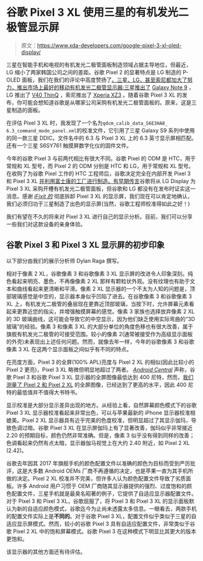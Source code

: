 # 谷歌 Pixel 3 XL 使用三星的有机发光二极管显示屏

> 原文：<https://www.xda-developers.com/google-pixel-3-xl-oled-display/>

三星在智能手机和电视的有机发光二极管面板制造领域占据主导地位，但最近，LG 缩小了两家韩国公司之间的差距。谷歌 Pixel 2 的显著特点是 LG 制造的 P-OLED 面板，我们在我们的评论中高度赞扬了[。三星、LG，甚至索尼都加大了努力，推出市场上最好的移动有机发光二极管显示器:三星推出了](https://www.xda-developers.com/pixel-2-xl-xda-display-analysis/) [Galaxy Note 9](https://www.xda-developers.com/samsung-galaxy-note-9-specs-pricing-availability-features/) ，LG 推出了 [V40 ThinQ](https://www.xda-developers.com/lg-v40-thinq-lg-watch-w7-announced/) ，索尼推出了 [Xperia XZ3](https://www.xda-developers.com/sony-xperia-xz3-specs-renders-pricing-availability/) 。随着谷歌 Pixel 3 XL 的发布，你可能会想知道谷歌是从哪家公司采购有机发光二极管面板的。原来，这是三星制造的面板。

在评估 Pixel 3 XL 时，我发现了一个名为`qdcm_calib_data_S6E3HA8_ 6.3_command_mode_panel.xml`的校准文件，它引用了三星 Galaxy S9 系列中使用的同一款三星 DDIC。文件名中的 6.3 与 Pixel 3 XL 上的 6.3 英寸显示屏相匹配。还有一个三星 S6SY761 触摸屏数字化仪的固件文件。

今年的谷歌 Pixel 3 与前两代相比有很大不同。谷歌 Pixel 的 ODM 是 HTC，用于常规和 XL 型号，而 Pixel 2 的 ODM 分别是 HTC 和 LG，用于常规和 XL 型号。在收购了为谷歌 Pixel 工作的 HTC 工程师后，谷歌决定完全在内部开发 Pixel 3 和 Pixel 3 XL [并利用富士康的工厂进行制造。有](https://www.xda-developers.com/google-pixel-3-xl-foxconn-dual-front-camera-lenses-verizon-exclusive/)[早期传言](https://www.xda-developers.com/google-pixel-3-xl-notched-oled-lg/)谷歌将从 LG Display 为 Pixel 3 XL 采购开槽有机发光二极管面板，但谷歌和 LG 都没有在发布时证实这一消息。感谢 *[iFixit 的](https://www.ifixit.com/Teardown/Google+Pixel+3+XL+Teardown/113656)* 彻底拆卸 Pixel 3 XL 的显示屏，我们现在可以肯定地确认，我们必须归功于三星制造了出色的显示屏(当然，谷歌工程师校准得如此之好！)

我们有望在不久的将来对 Pixel 3 XL 进行自己的显示分析。目前，我们可以分享一些我们对这款设备的亲身体验。

## 谷歌 Pixel 3 和 Pixel 3 XL 显示屏的初步印象

以下部分由我们的展示分析师 Dylan Raga 撰写。

相对于像素 2 XL，谷歌像素 3 和谷歌像素 3 XL 显示屏的改进令人印象深刻。纯色看起来明亮、墨色，不再像像素 2 XL 那样有颗粒状外观。没有纹理也有助于文本和曲线看起来更清晰和平滑。像素 2 XL 显示器的一个不太为人知的问题是，顶部玻璃感觉是中空的，显示器本身似乎凹陷了进去。在谷歌像素 3 和谷歌像素 3 XL 上，有机发光二极管的叠层现在更靠近顶部玻璃，当按下时，允许屏幕元素看起来更靠近您的指尖，并增强触摸屏幕的感觉。像素 3 家族也选择放弃像素 2 XL 的 3D 玻璃曲线，这可能会导致它的中空显示，因为他们缺乏使用实际弯曲的“3D 玻璃”的经验。像素 3 和像素 3 XL 的大部分单位的角度色移也有很大改善，属于旗舰有机发光二极管的可接受范围。较小的像素 2(通常被接受作为高级显示面板的外壳)未表现出上述任何问题。然而，就像去年一样，今年的谷歌像素 3 和谷歌像素 3 XL 在这两个显示面板之间似乎有不同的特点。

在亮度方面，Pixel 3 的全屏(100% APL)亮度与 Pixel 2 XL 的相似(因此比较小的 Pixel 2 更亮)，Pixel 3 XL 略微但明显地超过了两者。 [*Android Central*](https://www.androidcentral.com/google-pixel-3-addresses-pixel-2-display-woes) 声称，谷歌 Pixel 3 和谷歌 Pixel 3 XL 显示器的全屏图像最低达到 400 尼特，然而，[我们测量了 Pixel 2 和 Pixel 2 XL](https://www.xda-developers.com/pixel-2-xl-xda-display-analysis/) 的全屏图像，已经达到了更高的水平，因此 400 尼特的最低值并不值得大书特书。

显示校准是大部分显示差异出现的地方。从经验上看，自然屏幕颜色模式下的谷歌 Pixel 3 XL 显示器校准看起来非常出色，可以与苹果最新的 iPhone 显示器校准相媲美。Pixel 2 XL 显示器具有近乎完美的色度校准，但明显超过了其显示伽玛，导致色调过暗。谷歌 Pixel 3 XL 在显示屏伽玛上有了显著改善，伽玛似乎非常接近 2.20 的预期目标，颜色仍然非常准确。但是，像素 3 似乎没有得到同样的改善；色调看起来仍然有点太暗，显示器伽马视觉上在大约 2.40 附近，如 Pixel 2 XL (2.42)。

谷歌去年因其 2017 年旗舰手机的颜色配置文件以准确的颜色为目标而受到严厉批评，这是大多数 Android OEMs 厂商不再遵循的决定，也是苹果一直为其手机所做的决定。Pixel 2 XL 校准并不完美，但许多人认为颜色配置文件导致了劣质面板。许多 Android 用户习惯于 OEM 厂商随其显示器提供的强烈、过度饱和的颜色配置文件，三星手机就是最臭名昭著的例子，它提供了自适应显示器配置文件。对于 Pixel 3 和 Pixel 3 XL，谷歌屈服了，将 Pixel 3 和 Pixel 3 XL 的显示面板默认为新的自适应颜色模式，谷歌迄今为止尚未透露太多信息。一眼看去，两款手机的配置文件实际上是**不同的**。对于谷歌 Pixel 3 XL，配置文件似乎类似于三星的自适应显示屏模式。然而，较小的谷歌 Pixel 3 具有自适应配置文件，非常类似于谷歌 Pixel 2 XL 中的饱和屏幕模式。谷歌 Pixel 3 在这种模式下明显比其更大的版本更饱和。

该显示器的其他方面还有待评估。